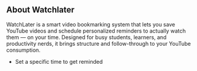 
## About Watchlater

WatchLater is a smart video bookmarking system that lets you save YouTube videos and schedule personalized reminders to actually watch them — on your time.
Designed for busy students, learners, and productivity nerds, it brings structure and follow-through to your YouTube consumption.

- Set a specific time to get reminded





